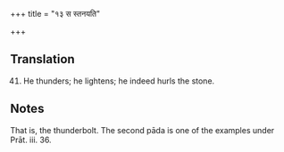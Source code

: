 +++
title = "१३ स स्तनयति"

+++
## Translation
41. He thunders; he lightens; he indeed hurls the stone.

## Notes
That is, the thunderbolt. The second pāda is one of the examples under  
Prāt. iii. 36.
